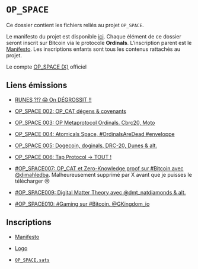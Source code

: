 # `OP_SPACE`

Ce dossier contient les fichiers reliés au projet `OP_SPACE`.

Le manifesto du projet est disponible [ici](Manifesto.md). Chaque élément de ce dossier seront inscrit sur Bitcoin via le protocole **Ordinals**. L'inscription parent est le [Manifesto](Manifesto.md).
Les inscriptions enfants sont tous les contenus rattachés au projet.

Le compte [OP_SPACE (X)](https://twitter.com/op_space28722) officiel

## Liens émissions

- [RUNES ?!? 😱 On DÉGROSSIT !!](https://x.com/i/spaces/1ZkJzjqqkQRJv)
- [OP_SPACE 002: OP_CAT dégens & covenants](https://x.com/i/spaces/1vOGwjOVQbqKB)
- [OP_SPACE 003: OP Metaprotocol Ordinals. Cbrc20, Moto](https://x.com/i/spaces/1gqxvQprOnkJB)
- [OP_SPACE 004: Atomicals Space, #OrdinalsAreDead #enveloppe](https://x.com/i/spaces/1gqxvQVVaejJB)
- [OP_SPACE 005: Dogecoin, doginals, DRC-20, Dunes & alt.](https://x.com/i/spaces/1OdJrjVldypJX)
- [OP_SPACE 006: Tap Protocol -> TOUT !](https://x.com/i/spaces/1lPJqbbnzwmxb)
- [#OP_SPACE007: OP_CAT et Zero-Knowledge proof sur #Bitcoin avec @dimahledba](https://x.com/i/spaces/1RDGlywPkZrJL). Malheureusement supprimé par X avant que je puisses le télécharger 😢

- [#OP_SPACE009: Digital Matter Theory avec @dmt_natdiamonds & alt.](https://x.com/i/spaces/1ynJODVqeNExR)
- [#OP_SPACE010: #Gaming sur #Bitcoin. @GKingdom_io](https://x.com/i/spaces/1mrGmMYloozGy)

## Inscriptions

- [Manifesto](https://ordinals.com/inscription/2914e780bb7272612b97517af3dfe8fc604b6f8661645eedad226eef181df06bi0)

- [Logo](https://ordinals.com/inscription/322eb418bce5883ae1c36ad1577f08d04c0c4f242f7c8b47975a4b3ca1bfc9c2i0)

- [`OP_SPACE.sats`](https://ordinals.com/inscription/bb673cf62d80b6bfc2d2d49e1d4d2d0fd983c4c0d9e0632ccf608b7e109750a3i0)
